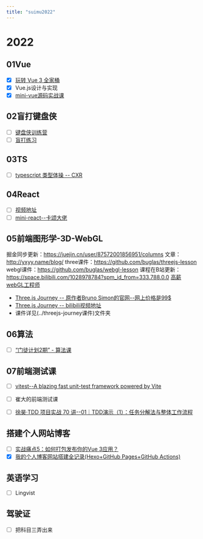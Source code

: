 ```yaml
---
title: "suimu2022"
---
```


# 2022

## 01Vue

- [x] [玩转 Vue 3 全家桶](https://time.geekbang.org/column/article/462533)
- [x] Vue.js设计与实现
- [x] [mini-vue源码实战课](https://www.wolai.com/s24UQfJcgoHMLsmHYZekE4)

## 02盲打键盘侠

- [ ] [键盘侠训练营](https://appewiejl9g3764.h5.xiaoeknow.com/p/course/ecourse/course_28y3lTEa0pnA2HVLtZiz1vQ2kH4?type=2)
- [ ] [盲打练习](https://www.typing.com/student/lessons)

## 03TS

- [ ] [typescript 类型体操 -- CXR](https://space.bilibili.com/175301983/channel/collectiondetail?sid=124986)

## 04React

- [ ] [视频地址](/Users/apple/myDocument/react视频-卡颂)
- [ ] [mini-react--卡颂大佬](https://ke.segmentfault.com/course/1650000023864436)

## 05前端图形学-3D-WebGL

掘金同步更新：https://juejin.cn/user/87572001856951/columns
文章：http://yxyy.name/blog/
three课件：https://github.com/buglas/threejs-lesson
webgl课件：https://github.com/buglas/webgl-lesson
课程在B站更新：https://space.bilibili.com/1028978784?spm_id_from=333.788.0.0
[高薪webGL工程师](https://learn.kaikeba.com/catalog/214176?type=1)

- [Three.js Journey -- 原作者Bruno Simon的官网--网上价格是99$](https://threejs-journey.com/#)
- [Three.js Journey -- bilibili视频地址](https://www.bilibili.com/video/BV1Pf4y177Vp?vd_source=af7ec659985193f8a13669ef3e14b22b)
- 课件详见(../threejs-journey课件)文件夹


## 06算法

- [ ] [“门徒计划2期” - 算法课](https://learn.kaikeba.com/catalog/217470?type=1)

## 07前端测试课

- [ ] [vitest--A blazing fast unit-test framework powered by Vite](https://vitest.dev/)
- [ ] 崔大的前端测试课
- [ ] [徐昊·TDD 项目实战 70 讲--01｜TDD演示（1）：任务分解法与整体工作流程](https://time.geekbang.org/column/article/494207)


## 搭建个人网站博客

- [ ] [实战痛点5：如何打包发布你的Vue 3应用？](https://time.geekbang.org/column/article/461718)
- [x] [我的个人博客网站搭建全记录(Hexo+GitHub Pages+GitHub Actions)](https://juejin.cn/post/7030684582626361374)

## 英语学习

- [ ] Lingvist

## 驾驶证

- [ ] 把科目三弄出来


